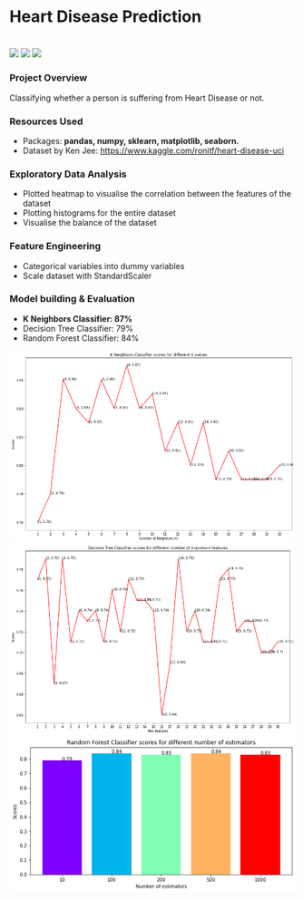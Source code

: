 # Heart Disease Prediction <h1> 
![](https://img.shields.io/badge/Dataset-Kaggle-blue) ![](https://img.shields.io/badge/Python-3.6-red) ![](https://img.shields.io/badge/Library-sklearn-orange)
  
### Project Overview
Classifying whether a person is suffering from Heart Disease or not.

### Resources Used

* Packages: **pandas, numpy, sklearn, matplotlib, seaborn.**
* Dataset by Ken Jee: https://www.kaggle.com/ronitf/heart-disease-uci

### Exploratory Data Analysis 
* Plotted heatmap to visualise the correlation between the features of the dataset
* Plotting histograms for the entire dataset
* Visualise the balance of the dataset




### Feature Engineering

* Categorical variables into dummy variables
* Scale dataset with StandardScaler

### Model building & Evaluation
* **K Neighbors Classifier: 87%**
* Decision Tree Classifier: 79%
* Random Forest Classifier: 84%

![](readme_resources/K_Neighbors.png) 
![](readme_resources/Decision_Tree.png) 
![](readme_resources/Random_Forest.png)
